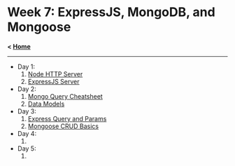 # Week 7: ExpressJS, MongoDB, and Mongoose

**< [Home](../README.md)**

---

- Day 1:
  1. [Node HTTP Server](./day-01/node-server/README.md)
  2. [ExpressJS Server](./day-01/express-server/README.md)
- Day 2:
  1. [Mongo Query Cheatsheet](./day-02/01-mongo-query-cheatsheet.md)
  2. [Data Models](./day-02/02-data-models.md)
- Day 3:
  1. [Express Query and Params](./day-03/01-express-query-and-params.md)
  2. [Mongoose CRUD Basics](./day-03/02-mongoose-crud-basics.md)
- Day 4:
  1. []()
- Day 5:
  1. []()
